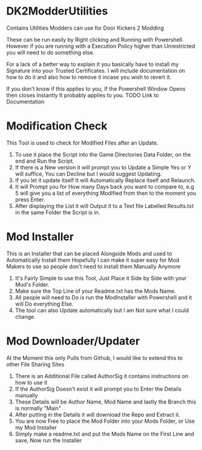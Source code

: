 # DK2ModderUtilities
Contains Utilities Modders can use for Door Kickers 2 Modding

These can be run easily by Right clicking and Running with Powershell.
However if you are running with a Execution Policy higher than Unrestricted you will need to do something else.

For a lack of a better way to explain it you basically have to install my Signature into your Trusted Certificates.
I will include documentation on how to do it and also how to remove it incase you wish to revert it.

If you don't know if this applies to you, If the Powershell Window Opens then closes Instantly It probably applies to you.
TODO Link to Documentation

# Modification Check
This Tool is used to check for Modified Files after an Update.

1.  To use it place the Script into the Game Directories Data Folder, on the end and Run the Script.
2.  If there is a New version it will prompt you to Update a Simple Yes or Y will suffice, You can Decline but I would suggest Updating.
3.  If you let it update itself It will Automatically Replace itself and Relaunch.
4.  It will Prompt you for How many Days back you want to compare to, e.g 5 will give you a list of everything Modified from then to the moment you press Enter.
5.  After displaying the List it will Output it to a Text file Labelled Results.txt in the same Folder the Script is in.


# Mod Installer
This is an Installer that can be placed Alongside Mods and used to Automatically Install them
Hopefully I can make it super easy for Mod Makers to use so people don't need to install them Manually Anymore

1.  It's Fairly Simple to use this Tool, Just Place it Side by Side with your Mod's Folder.
2.  Make sure the Top Line of your Readme.txt has the Mods Name.
3.  All people will need to Do is run the ModInstaller with Powershell and it will Do everything Else.
4.  The tool can also Update automatically but I am Not sure what I could change.


# Mod Downloader/Updater
At the Moment this only Pulls from Github, I would like to extend this to other File Sharing Sites

1.  There is an Additional File called AuthorSig it contains instructions on how to use it
2.  If the AuthorSig Doesn't exist it will prompt you to Enter the Details manually
3.  These Details will be Author Name, Mod Name and lastly the Branch this is normally "Main"
4.  After putting in the Details it will download the Repo and Extract it.
5.  You are now Free to place the Mod Folder into your Mods Folder, or Use my Mod Installer
6.  Simply make a readme.txt and put the Mods Name on the First Line and save, Now run the Installer